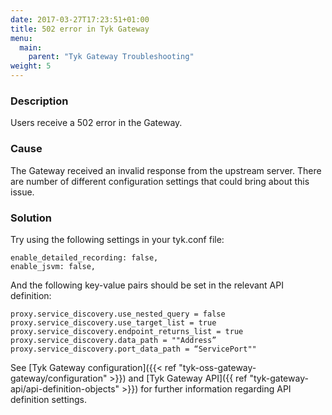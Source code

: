```yaml
---
date: 2017-03-27T17:23:51+01:00
title: 502 error in Tyk Gateway
menu:
  main:
    parent: "Tyk Gateway Troubleshooting"
weight: 5 
---
```


### Description

Users receive a 502 error in the Gateway.

### Cause

The Gateway received an invalid response from the upstream server. There are number of different configuration settings that could bring about this issue.

### Solution

Try using the following settings in your tyk.conf file:

```{.copyWrapper}
enable_detailed_recording: false, 
enable_jsvm: false,
```


And the following key-value pairs should be set in the relevant API definition:

```{.copyWrapper}
proxy.service_discovery.use_nested_query = false
proxy.service_discovery.use_target_list = true
proxy.service_discovery.endpoint_returns_list = true
proxy.service_discovery.data_path = ""Address”
proxy.service_discovery.port_data_path = “ServicePort""
```
    

See [Tyk Gateway configuration]({{< ref "tyk-oss-gateway-gateway/configuration" >}}) and [Tyk Gateway API]({{ ref "tyk-gateway-api/api-definition-objects" >}}) for further information regarding API definition settings.